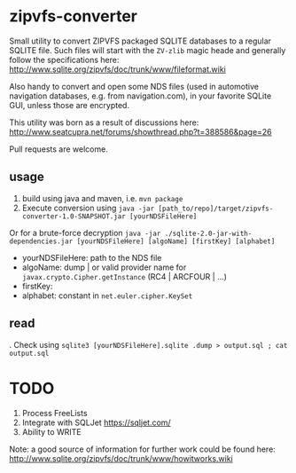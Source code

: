 # zipvfs-converter
Small utility to convert ZIPVFS packaged SQLITE databases to a regular SQLITE file. Such files will start with the `ZV-zlib` magic heade and generally follow the specifications here: http://www.sqlite.org/zipvfs/doc/trunk/www/fileformat.wiki

Also handy to convert and open some NDS files (used in automotive navigation databases, e.g. from navigation.com), in your favorite SQLite GUI, unless those are encrypted.

This utility was born as a result of discussions here: http://www.seatcupra.net/forums/showthread.php?t=388586&page=26

Pull requests are welcome.

## usage

1. build using java and maven, i.e. `mvn package`
2. Execute conversion using `java -jar [path_to/repo]/target/zipvfs-converter-1.0-SNAPSHOT.jar [yourNDSFileHere]`

Or for a brute-force decryption `java -jar ./sqlite-2.0-jar-with-dependencies.jar [yourNDSFileHere] [algoName] [firstKey] [alphabet]` 
- yourNDSFileHere: path to the NDS file
- algoName: dump | or valid provider name for `javax.crypto.Cipher.getInstance` (RC4 | ARCFOUR | ...)
- firstKey: <string>
- alphabet: constant in `net.euler.cipher.KeySet`

## read

. Check using `sqlite3 [yourNDSFileHere].sqlite .dump > output.sql ; cat output.sql`

# TODO

1. Process FreeLists
2. Integrate with SQLJet https://sqljet.com/
3. Ability to WRITE

Note: a good source of information for further work could be found here: http://www.sqlite.org/zipvfs/doc/trunk/www/howitworks.wiki
